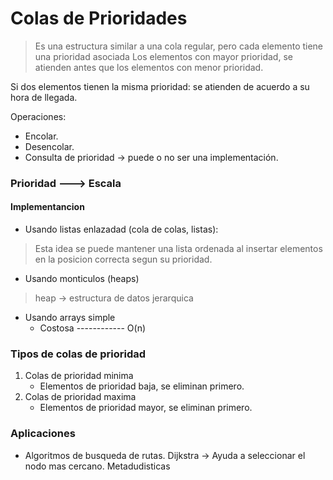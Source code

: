# Colas de Prioridades

> Es una estructura similar a una cola regular, pero cada elemento tiene una prioridad asociada
> Los elementos con mayor prioridad, se atienden antes que los elementos con menor prioridad.

Si dos elementos tienen la misma prioridad: se atienden de acuerdo a su hora de llegada.

Operaciones:
- Encolar.
- Desencolar.
- Consulta de prioridad -> puede o no ser una implementación.
  
### Prioridad ---> Escala

#### Implementancion
- Usando listas enlazadad (cola de colas, listas):
> Esta idea se puede mantener una lista ordenada al insertar elementos en la posicion correcta segun su prioridad.
- Usando monticulos (heaps)
> heap -> estructura de datos jerarquica
- Usando arrays simple
  - Costosa ------------ O(n)

### Tipos de colas de prioridad
1. Colas de prioridad minima
   - Elementos de prioridad baja, se eliminan primero.
2. Colas de prioridad maxima
   - Elementos de prioridad mayor, se eliminan primero.
### Aplicaciones
- Algoritmos de busqueda de rutas. Dijkstra -> Ayuda a seleccionar el nodo mas cercano.
Metadudisticas